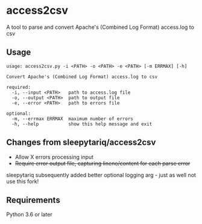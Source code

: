 # access2csv

A tool to parse and convert Apache's (Combined Log Format) access.log to csv

## Usage

```console
usage: access2csv.py -i <PATH> -o <PATH> -e <PATH> [-m ERRMAX] [-h]

Convert Apache's (Combined Log Format) access.log to csv

required:
  -i, --input <PATH>   path to access.log file
  -o, --output <PATH>  path to output file
  -e, --error <PATH>   path to errors file

optional:
  -m, --errmax ERRMAX  maximum number of errors
  -h, --help           show this help message and exit
```

## Changes from sleepytariq/access2csv

- Allow X errors processing input
- ~~Require error output file, capturing lineno/content for each parse error~~

sleepytariq subsequently added better optional logging arg - just as well not use this fork!

## Requirements

Python 3.6 or later
